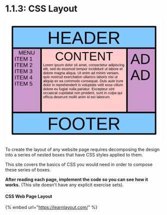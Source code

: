 # 1.1.3: CSS Layout

![](../../.gitbook/assets/1200px-holygrail.svg.png)

To create the layout of any website page requires decomposing the design into a series of nested boxes that have CSS styles applied to them.

This site covers the basics of CSS you would need in order to compose these series of boxes.

**After reading each page, implement the code so you can see how it works.** \(This site doesn't have any explicit exercise sets\).

#### CSS Web Page Layout

{% embed url="https://learnlayout.com/" %}

#### 

